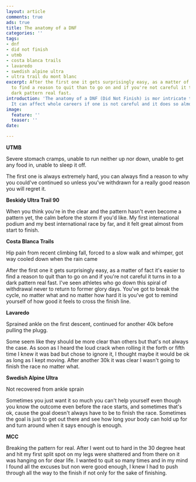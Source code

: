 ```yaml
---
layout: article
comments: true
ads: true
title: The anatomy of a DNF
categories: ''
tags:
- dnf
- did not finish
- utmb
- costa blanca trails
- lavaredo
- swedish alpine ultra
- ultra trail du mont blanc
excerpt: After the first one it gets surprisingly easy, as a matter of fact it's easier
  to find a reason to quit than to go on and if you're not careful it turns into a
  dark pattern real fast.
introduction: 'The anatomy of a DNF (Did Not Finish) is mor intricate than one thinks.
  It can affect whole careers if one is not careful and it does so almost unseeingly. '
image:
  feature: ''
  teaser: ''
date: 

---
```

**UTMB**

Severe stomach cramps, unable to run neither up nor down, unable to get any food in, unable to sleep it off.

The first one is always extremely hard, you can always find a reason to why you could've continued so unless you've withdrawn for a really good reason you will regret it.

**Beskidy Ultra Trail 90**

When you think you're in the clear and the pattern hasn't even become a pattern yet, the calm before the storm if you'd like. My first international podium and my best international race by far, and it felt great almost from start to finish.

**Costa Blanca Trails**

Hip pain from recent climbing fall, forced to a slow walk and whimper, got way cooled down when the rain came 

After the first one it gets surprisingly easy, as a matter of fact it's easier to find a reason to quit than to go on and if you're not careful it turns in to a dark pattern real fast. I've seen athletes who go down this spiral of withdrawal never to return to former glory days. You've got to break the cycle, no matter what and no matter how hard it is you've got to remind yourself of how good it feels to cross the finish line.

**Lavaredo**

Sprained ankle on the first descent, continued for another 40k before pulling the plugg.

Some seem like they should be more clear than others but that's not always the case. As soon as I heard the loud crack when rolling it the forth or fifth time I knew it was bad but chose to ignore it, I thought maybe it would be ok as long as I kept moving. After another 30k it was clear I wasn't going to finish the race no matter what.

**Swedish Alpine Ultra**

Not recovered from ankle sprain

Sometimes you just want it so much you can't help yourself even though you know the outcome even before the race starts, and sometimes that's ok, cause the goal doesn't always have to be to finish the race. Sometimes the goal is just to get out there and see how long your body can hold up for and turn around when it says enough is enough.

**MCC**

Breaking the pattern for real. After I went out to hard in the 30 degree heat and hit my first split spot on my legs were shattered and from there on it was hanging on for dear life. I wanted to quit so many times and in my mind I found all the excuses but non were good enough, I knew I had to push through all the way to the finish if not only for the sake of finishing.